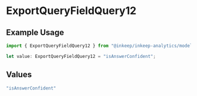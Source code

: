# ExportQueryFieldQuery12

## Example Usage

```typescript
import { ExportQueryFieldQuery12 } from "@inkeep/inkeep-analytics/models/operations";

let value: ExportQueryFieldQuery12 = "isAnswerConfident";
```

## Values

```typescript
"isAnswerConfident"
```